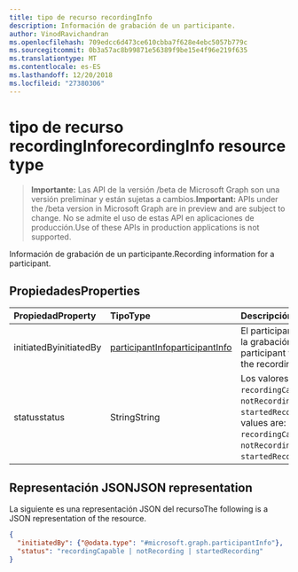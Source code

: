 ```yaml
---
title: tipo de recurso recordingInfo
description: Información de grabación de un participante.
author: VinodRavichandran
ms.openlocfilehash: 709edcc6d473ce610cbba7f628e4ebc5057b779c
ms.sourcegitcommit: 0b3a57ac8b99871e56389f9be15e4f96e219f635
ms.translationtype: MT
ms.contentlocale: es-ES
ms.lasthandoff: 12/20/2018
ms.locfileid: "27380306"
---
```

# <a name="recordinginfo-resource-type"></a><span data-ttu-id="6940c-103">tipo de recurso recordingInfo</span><span class="sxs-lookup"><span data-stu-id="6940c-103">recordingInfo resource type</span></span>

> <span data-ttu-id="6940c-104">**Importante:** Las API de la versión /beta de Microsoft Graph son una versión preliminar y están sujetas a cambios.</span><span class="sxs-lookup"><span data-stu-id="6940c-104">**Important:** APIs under the /beta version in Microsoft Graph are in preview and are subject to change.</span></span> <span data-ttu-id="6940c-105">No se admite el uso de estas API en aplicaciones de producción.</span><span class="sxs-lookup"><span data-stu-id="6940c-105">Use of these APIs in production applications is not supported.</span></span>

<span data-ttu-id="6940c-106">Información de grabación de un participante.</span><span class="sxs-lookup"><span data-stu-id="6940c-106">Recording information for a participant.</span></span>

## <a name="properties"></a><span data-ttu-id="6940c-107">Propiedades</span><span class="sxs-lookup"><span data-stu-id="6940c-107">Properties</span></span>

| <span data-ttu-id="6940c-108">Propiedad</span><span class="sxs-lookup"><span data-stu-id="6940c-108">Property</span></span>       | <span data-ttu-id="6940c-109">Tipo</span><span class="sxs-lookup"><span data-stu-id="6940c-109">Type</span></span>    | <span data-ttu-id="6940c-110">Descripción</span><span class="sxs-lookup"><span data-stu-id="6940c-110">Description</span></span>|
|:---------------|:--------|:----------|
| <span data-ttu-id="6940c-111">initiatedBy</span><span class="sxs-lookup"><span data-stu-id="6940c-111">initiatedBy</span></span> | [<span data-ttu-id="6940c-112">participantInfo</span><span class="sxs-lookup"><span data-stu-id="6940c-112">participantInfo</span></span>](participantinfo.md) | <span data-ttu-id="6940c-113">El participante que inició la grabación.</span><span class="sxs-lookup"><span data-stu-id="6940c-113">The participant who initiated the recording.</span></span> |
| <span data-ttu-id="6940c-114">status</span><span class="sxs-lookup"><span data-stu-id="6940c-114">status</span></span> | <span data-ttu-id="6940c-115">String</span><span class="sxs-lookup"><span data-stu-id="6940c-115">String</span></span> | <span data-ttu-id="6940c-116">Los valores posibles son: `recordingCapable`, `notRecording` y `startedRecording`.</span><span class="sxs-lookup"><span data-stu-id="6940c-116">Possible values are: `recordingCapable`, `notRecording`, `startedRecording`.</span></span> |

## <a name="json-representation"></a><span data-ttu-id="6940c-117">Representación JSON</span><span class="sxs-lookup"><span data-stu-id="6940c-117">JSON representation</span></span>

<span data-ttu-id="6940c-118">La siguiente es una representación JSON del recurso</span><span class="sxs-lookup"><span data-stu-id="6940c-118">The following is a JSON representation of the resource.</span></span>

<!-- {
  "blockType": "resource",
  "optionalProperties": [

  ],
  "@odata.type": "microsoft.graph.recordingInfo"
}-->
```json
{
  "initiatedBy": {"@odata.type": "#microsoft.graph.participantInfo"},
  "status": "recordingCapable | notRecording | startedRecording"
}
```

<!-- uuid: 8fcb5dbc-d5aa-4681-8e31-b001d5168d79
2015-10-25 14:57:30 UTC -->
<!-- {
  "type": "#page.annotation",
  "description": "recordingInfo resource",
  "keywords": "",
  "section": "documentation",
  "tocPath": ""
}-->

